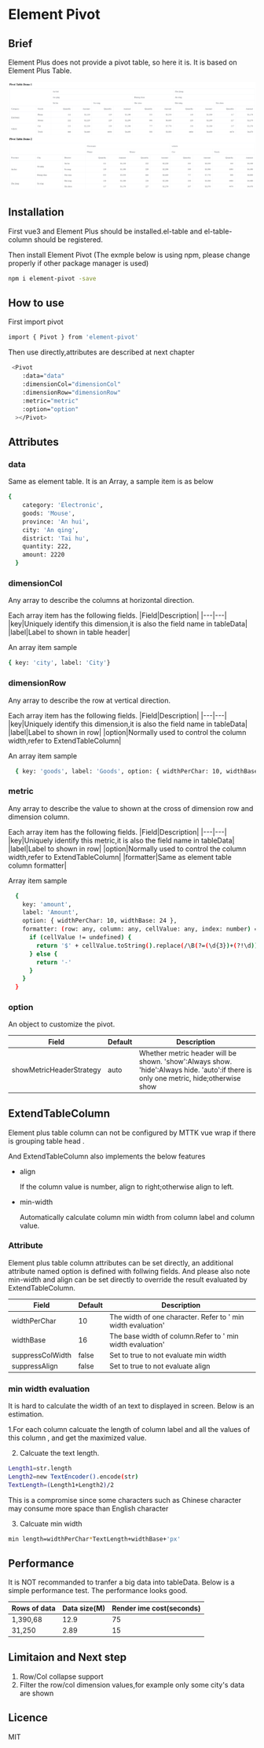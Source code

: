 # Element Pivot

## Brief

Element Plus does not provide a pivot table, so here it is.
It is based on Element Plus Table.

![Screen](https://github.com/jamie-mttk/element-pivot/blob/master/src/screen.png)

## Installation

First vue3 and Element Plus should be installed.el-table and el-table-column should be registered.

Then install Element Pivot (The exmple below is using npm, please change properly if other package manager is used)

```sh
npm i element-pivot -save
```

## How to use

First import pivot

```sh
import { Pivot } from 'element-pivot'
```

Then use directly,attributes are described at next chapter

```sh
 <Pivot
    :data="data"
    :dimensionCol="dimensionCol"
    :dimensionRow="dimensionRow"
    :metric="metric"
    :option="option"
  ></Pivot>
```

## Attributes

### data

Same as element table. It is an Array, a sample item is as below

```sh
{
    category: 'Electronic',
    goods: 'Mouse',
    province: 'An hui',
    city: 'An qing',
    district: 'Tai hu',
    quantity: 222,
    amount: 2220
  }
```

### dimensionCol

Any array to describe the columns at horizontal direction.

Each array item has the following fields.
|Field|Description|
|---|---|
|key|Uniquely identify this dimension,it is also the field name in tableData|
|label|Label to shown in table header|

An array item sample

```sh
{ key: 'city', label: 'City'}
```

### dimensionRow

Any array to describe the row at vertical direction.

Each array item has the following fields.
|Field|Description|
|---|---|
|key|Uniquely identify this dimension,it is also the field name in tableData|
|label|Label to shown in row|
|option|Normally used to control the column width,refer to ExtendTableColumn|

An array item sample

```sh
  { key: 'goods', label: 'Goods', option: { widthPerChar: 10, widthBase: 32 } }
```

### metric

Any array to describe the value to shown at the cross of dimension row and dimension column.

Each array item has the following fields.
|Field|Description|
|---|---|
|key|Uniquely identify this metric,it is also the field name in tableData|
|label|Label to shown in row|
|option|Normally used to control the column width,refer to ExtendTableColumn|
|formatter|Same as element table column formatter|

Array item sample

```sh
  {
    key: 'amount',
    label: 'Amount',
    option: { widthPerChar: 10, widthBase: 24 },
    formatter: (row: any, column: any, cellValue: any, index: number) => {
      if (cellValue != undefined) {
        return '$' + cellValue.toString().replace(/\B(?=(\d{3})+(?!\d))/g, ',')
      } else {
        return '-'
      }
    }
  }
```

### option

An object to customize the pivot.

| Field                    | Default | Description                                                                                                                          |
| ------------------------ | ------- | ------------------------------------------------------------------------------------------------------------------------------------ |
| showMetricHeaderStrategy | auto    | Whether metric header will be shown. 'show':Always show. 'hide':Always hide. 'auto':if there is only one metric, hide;otherwise show |

## ExtendTableColumn

Element plus table column can not be configured by MTTK vue wrap if there is grouping table head .

And ExtendTableColumn also implements the below features

- align

  If the column value is number, align to right;otherwise align to left.

- min-width

  Automatically calculate column min width from column label and column value.

### Attribute

Element plus table column attributes can be set directly, an additional attribute named option is defined with follwing fields.
And please also note min-width and align can be set directly to override the result evaluated by ExtendTableColumn.

| Field            | Default | Description                                                  |
| ---------------- | ------- | ------------------------------------------------------------ |
| widthPerChar     | 10      | The width of one character. Refer to ' min width evaluation' |
| widthBase        | 16      | The base width of column.Refer to ' min width evaluation'    |
| suppressColWidth | false   | Set to true to not evaluate min width                        |
| suppressAlign    | false   | Set to true to not evaluate align                            |

### min width evaluation

It is hard to calculate the width of an text to displayed in screen. Below is an estimation.

1.For each column calcuate the length of column label and all the values of this column , and get the maximized value.

2. Calcuate the text length.

```sh
Length1=str.length
Length2=new TextEncoder().encode(str)
TextLength=(Length1+Length2)/2
```

This is a compromise since some characters such as Chinese character may consume more space than English character

3. Calcuate min width

```sh
min length=widthPerChar*TextLength+widthBase+'px'
```

## Performance

It is NOT recommanded to tranfer a big data into tableData. Below is a simple performance test. The performance looks good.

| Rows of data | Data size(M) | Render ime cost(seconds) |
| ------------ | ------------ | ------------------------ |
| 1,390,68     | 12.9         | 75                       |
| 31,250       | 2.89         | 15                       |

## Limitaion and Next step

1. Row/Col collapse support
2. Filter the row/col dimension values,for example only some city's data are shown

## Licence

MIT
